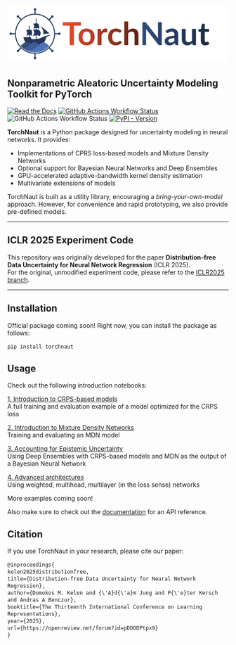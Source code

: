 # ![TorchNaut](https://github.com/proto-n/torch-naut/raw/main/static/naut-text.png)

## Nonparametric Aleatoric Uncertainty Modeling Toolkit for PyTorch

[![Read the Docs](https://img.shields.io/readthedocs/torch-naut?style=for-the-badge&logo=readthedocs)](https://torch-naut.readthedocs.io/en/latest/)
[![GitHub Actions Workflow Status](https://img.shields.io/github/actions/workflow/status/proto-n/torch-naut/python-package.yml?style=for-the-badge&logo=github)](https://github.com/proto-n/torch-naut/actions/workflows/python-package.yml)
![GitHub Actions Workflow Status](https://img.shields.io/github/actions/workflow/status/proto-n/torch-naut/python-publish.yml?style=for-the-badge&label=package)
[![PyPI - Version](https://img.shields.io/pypi/v/torchnaut?style=for-the-badge)](https://pypi.org/project/torchnaut/)

**TorchNaut** is a Python package designed for uncertainty modeling in neural networks. It provides:

- Implementations of CPRS loss-based models and Mixture Density Networks  
- Optional support for Bayesian Neural Networks and Deep Ensembles  
- GPU-accelerated adaptive-bandwidth kernel density estimation  
- Multivariate extensions of models  

TorchNaut is built as a utility library, encouraging a *bring-your-own-model* approach. However, for convenience and rapid prototyping, we also provide pre-defined models.



---

## ICLR 2025 Experiment Code

This repository was originally developed for the paper **Distribution-free Data Uncertainty for Neural Network Regression** (ICLR 2025).  
For the original, unmodified experiment code, please refer to the [ICLR2025 branch](https://github.com/proto-n/torch-naut/tree/iclr2025).

---

## Installation

Official package coming soon! Right now, you can install the package as follows:
```bash
pip install torchnaut
```

## Usage

Check out the following introduction notebooks:

[1. Introduction to CRPS-based models](https://github.com/proto-n/torch-naut/blob/main/examples/1_intro_crps.ipynb)  
A full training and evaluation example of a model optimized for the CRPS loss


[2. Introduction to Mixture Density Networks](https://github.com/proto-n/torch-naut/blob/main/examples/2_intro_mdn.ipynb)  
Training and evaluating an MDN model

[3. Accounting for Epistemic Uncertainty](https://github.com/proto-n/torch-naut/blob/main/examples/3_compare_epistemic.ipynb)  
Using Deep Ensembles with CRPS-based models and MDN as the output of a Bayesian Neural Network

[4. Advanced architectures](https://github.com/proto-n/torch-naut/blob/main/examples/4_weighted_crps.ipynb)  
Using weighted, multihead, multilayer (in the loss sense) networks

More examples coming soon!

Also make sure to check out the [documentation](https://torch-naut.readthedocs.io/en/latest/) for an API reference.

## Citation

If you use TorchNaut in your research, please cite our paper:  
```
@inproceedings{
kelen2025distributionfree,
title={Distribution-free Data Uncertainty for Neural Network Regression},
author={Domokos M. Kelen and {\'A}d{\'a}m Jung and P{\'e}ter Kersch and Andras A Benczur},
booktitle={The Thirteenth International Conference on Learning Representations},
year={2025},
url={https://openreview.net/forum?id=pDDODPtpx9}
}
```
